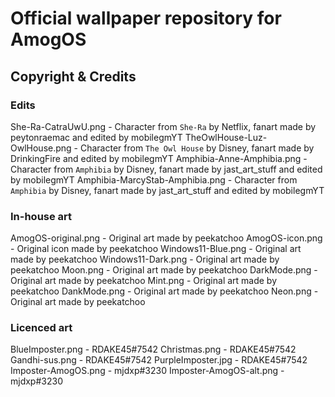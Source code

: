 # Official wallpaper repository for AmogOS

## Copyright & Credits

### Edits
She-Ra-CatraUwU.png - Character from `She-Ra` by Netflix, fanart made by peytonraemac and edited by mobilegmYT
TheOwlHouse-Luz-OwlHouse.png - Character from `The Owl House` by Disney, fanart made by DrinkingFire and edited by mobilegmYT
Amphibia-Anne-Amphibia.png - Character from `Amphibia` by Disney, fanart made by jast_art_stuff and edited by mobilegmYT
Amphibia-MarcyStab-Amphibia.png - Character from `Amphibia` by Disney, fanart made by jast_art_stuff and edited by mobilegmYT

### In-house art
AmogOS-original.png - Original art made by peekatchoo
AmogOS-icon.png - Original icon made by peekatchoo
Windows11-Blue.png - Original art made by peekatchoo
Windows11-Dark.png - Original art made by peekatchoo
Moon.png - Original art made by peekatchoo
DarkMode.png - Original art made by peekatchoo
Mint.png - Original art made by peekatchoo
DankMode.png  - Original art made by peekatchoo
Neon.png  - Original art made by peekatchoo

### Licenced art
BlueImposter.png - RDAKE45#7542
Christmas.png - RDAKE45#7542
Gandhi-sus.png - RDAKE45#7542
PurpleImposter.jpg - RDAKE45#7542
Imposter-AmogOS.png - mjdxp#3230
Imposter-AmogOS-alt.png - mjdxp#3230

